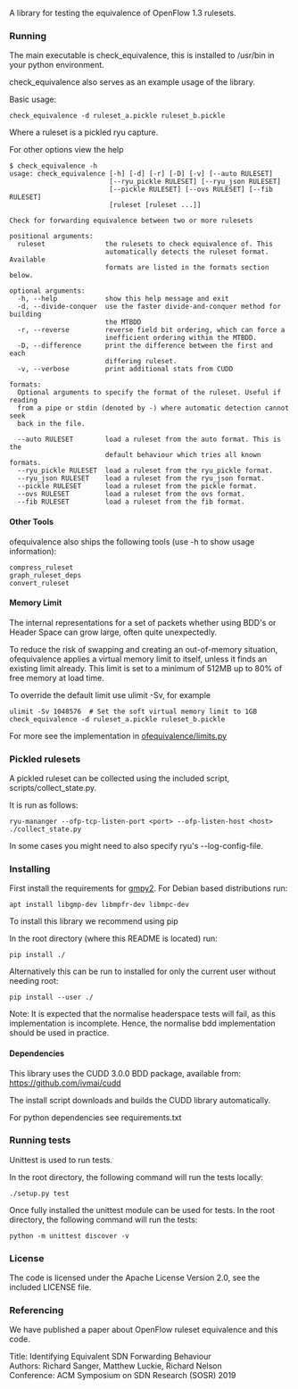 A library for testing the equivalence of OpenFlow 1.3 rulesets.


### Running

The main executable is check_equivalence, this is installed to
/usr/bin in your python environment.

check_equivalence also serves as an example usage of the library.

Basic usage:
```
check_equivalence -d ruleset_a.pickle ruleset_b.pickle
```
Where a ruleset is a pickled ryu capture.

For other options view the help
```
$ check_equivalence -h
usage: check_equivalence [-h] [-d] [-r] [-D] [-v] [--auto RULESET]
                         [--ryu_pickle RULESET] [--ryu_json RULESET]
                         [--pickle RULESET] [--ovs RULESET] [--fib RULESET]
                         [ruleset [ruleset ...]]

Check for forwarding equivalence between two or more rulesets

positional arguments:
  ruleset               the rulesets to check equivalence of. This
                        automatically detects the ruleset format. Available
                        formats are listed in the formats section below.

optional arguments:
  -h, --help            show this help message and exit
  -d, --divide-conquer  use the faster divide-and-conquer method for building
                        the MTBDD
  -r, --reverse         reverse field bit ordering, which can force a
                        inefficient ordering within the MTBDD.
  -D, --difference      print the difference between the first and each
                        differing ruleset.
  -v, --verbose         print additional stats from CUDD

formats:
  Optional arguments to specify the format of the ruleset. Useful if reading
  from a pipe or stdin (denoted by -) where automatic detection cannot seek
  back in the file.

  --auto RULESET        load a ruleset from the auto format. This is the
                        default behaviour which tries all known formats.
  --ryu_pickle RULESET  load a ruleset from the ryu_pickle format.
  --ryu_json RULESET    load a ruleset from the ryu_json format.
  --pickle RULESET      load a ruleset from the pickle format.
  --ovs RULESET         load a ruleset from the ovs format.
  --fib RULESET         load a ruleset from the fib format.
```

#### Other Tools

ofequivalence also ships the following tools (use -h to show usage information):

```
compress_ruleset
graph_ruleset_deps
convert_ruleset
```

#### Memory Limit

The internal representations for a set of packets whether using  BDD's or
Header Space can grow large, often quite unexpectedly.

To reduce the risk of swapping and creating an out-of-memory situation,
ofequivalence applies a virtual memory limit to itself, unless
it finds an existing limit already. This limit is set to a minimum of
512MB up to 80% of free memory at load time.

To override the default limit use ulimit -Sv, for example
```
ulimit -Sv 1048576  # Set the soft virtual memory limit to 1GB
check_equivalence -d ruleset_a.pickle ruleset_b.pickle
```

For more see the implementation in [ofequivalence/limits.py](ofequivalence/limits.py)

### Pickled rulesets

A pickled ruleset can be collected using the included script, scripts/collect_state.py.


It is run as follows:
```
ryu-mananger --ofp-tcp-listen-port <port> --ofp-listen-host <host> ./collect_state.py
```

In some cases you might need to also specify ryu's --log-config-file.

### Installing

First install the requirements for [gmpy2](https://gmpy2.readthedocs.io/en/latest/).
For Debian based distributions run:
```
apt install libgmp-dev libmpfr-dev libmpc-dev
```

To install this library we recommend using pip

In the root directory (where this README is located) run:
```
pip install ./
```

Alternatively this can be run to installed for only the current user
without needing root:
```
pip install --user ./
```

Note: It is expected that the normalise headerspace tests will fail, as this
implementation is incomplete. Hence, the normalise bdd implementation
should be used in practice.

#### Dependencies

This library uses the CUDD 3.0.0 BDD package, available from:
https://github.com/ivmai/cudd

The install script downloads and builds the CUDD library automatically.

For python dependencies see requirements.txt

### Running tests

Unittest is used to run tests.

In the root directory, the following command will run the tests locally:
```
./setup.py test
```

Once fully installed the unittest module can be used for tests.
In the root directory, the following command will run the tests:
```
python -m unittest discover -v
```

### License

The code is licensed under the Apache License Version 2.0, see the included
LICENSE file.

### Referencing

We have published a paper about OpenFlow ruleset equivalence and this code.

Title: Identifying Equivalent SDN Forwarding Behaviour \
Authors: Richard Sanger, Matthew Luckie, Richard Nelson \
Conference: ACM Symposium on SDN Research (SOSR) 2019
